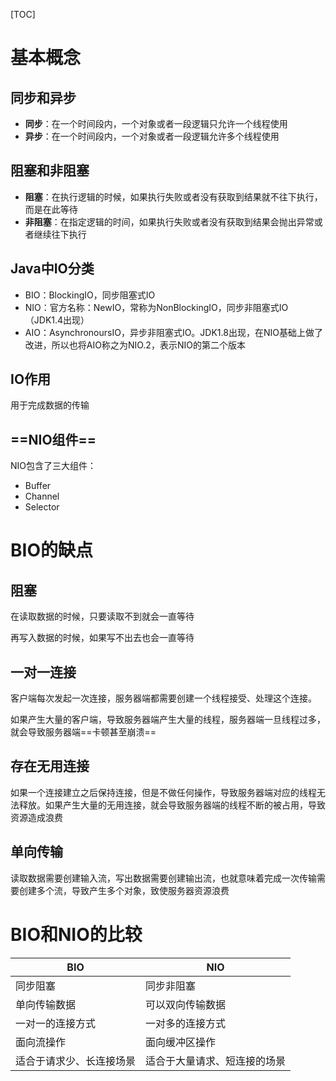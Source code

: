 [TOC]



# 基本概念

## 同步和异步

- **同步**：在一个时间段内，一个对象或者一段逻辑只允许一个线程使用
- **异步**：在一个时间段内，一个对象或者一段逻辑允许多个线程使用

## 阻塞和非阻塞

- **阻塞**：在执行逻辑的时候，如果执行失败或者没有获取到结果就不往下执行，而是在此等待
- **非阻塞**：在指定逻辑的时间，如果执行失败或者没有获取到结果会抛出异常或者继续往下执行

## Java中IO分类

- BIO：BlockingIO，同步阻塞式IO
- NIO：官方名称：NewIO，常称为NonBlockingIO，同步非阻塞式IO（JDK1.4出现）
- AIO：AsynchronoursIO，异步非阻塞式IO。JDK1.8出现，在NIO基础上做了改进，所以也将AIO称之为NIO.2，表示NIO的第二个版本

## IO作用

用于完成数据的传输

## ==NIO组件==

NIO包含了三大组件：

- Buffer
- Channel
- Selector





# BIO的缺点

## 阻塞

在读取数据的时候，只要读取不到就会一直等待

再写入数据的时候，如果写不出去也会一直等待

## 一对一连接

客户端每次发起一次连接，服务器端都需要创建一个线程接受、处理这个连接。

如果产生大量的客户端，导致服务器端产生大量的线程，服务器端一旦线程过多，就会导致服务器端==卡顿甚至崩溃==

## 存在无用连接

如果一个连接建立之后保持连接，但是不做任何操作，导致服务器端对应的线程无法释放。如果产生大量的无用连接，就会导致服务器端的线程不断的被占用，导致资源造成浪费

## 单向传输

读取数据需要创建输入流，写出数据需要创建输出流，也就意味着完成一次传输需要创建多个流，导致产生多个对象，致使服务器资源浪费



# BIO和NIO的比较

| BIO                      | NIO                          |
| ------------------------ | ---------------------------- |
| 同步阻塞                 | 同步非阻塞                   |
| 单向传输数据             | 可以双向传输数据             |
| 一对一的连接方式         | 一对多的连接方式             |
| 面向流操作               | 面向缓冲区操作               |
| 适合于请求少、长连接场景 | 适合于大量请求、短连接的场景 |

